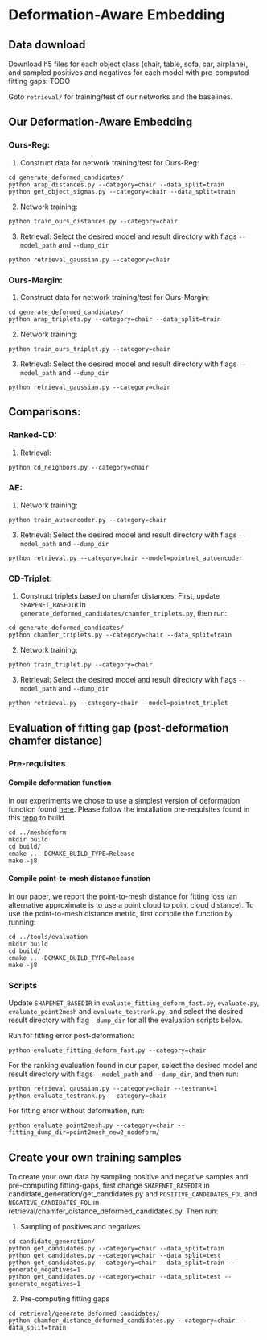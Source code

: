 # Deformation-Aware Embedding

## Data download
Download h5 files for each object class (chair, table, sofa, car, airplane), and sampled positives and negatives for each model with pre-computed fitting gaps:
TODO

Goto `retrieval/` for training/test of our networks and the baselines.

## Our Deformation-Aware Embedding
### Ours-Reg:
1) Construct data for network training/test for Ours-Reg:
```
cd generate_deformed_candidates/
python arap_distances.py --category=chair --data_split=train
python get_object_sigmas.py --category=chair --data_split=train
```
2) Network training:
```
python train_ours_distances.py --category=chair
```
3) Retrieval:
Select the desired model and result directory with flags `--model_path` and `--dump_dir`
```
python retrieval_gaussian.py --category=chair
```

### Ours-Margin:
1) Construct data for network training/test for Ours-Margin:
```
cd generate_deformed_candidates/
python arap_triplets.py --category=chair --data_split=train
```
2) Network training:
```
python train_ours_triplet.py --category=chair
```
3) Retrieval:
Select the desired model and result directory with flags `--model_path` and `--dump_dir`
```
python retrieval_gaussian.py --category=chair
```

## Comparisons:
### Ranked-CD:
1) Retrieval:
```
python cd_neighbors.py --category=chair
```

### AE:
1) Network training:
```
python train_autoencoder.py --category=chair
```
3) Retrieval:
Select the desired model and result directory with flags `--model_path` and `--dump_dir`
```
python retrieval.py --category=chair --model=pointnet_autoencoder
```

### CD-Triplet:
1) Construct triplets based on chamfer distances. First, update `SHAPENET_BASEDIR` in `generate_deformed_candidates/chamfer_triplets.py`, then run:
```
cd generate_deformed_candidates/
python chamfer_triplets.py --category=chair --data_split=train
```
2) Network training:
```
python train_triplet.py --category=chair
```
3) Retrieval:
Select the desired model and result directory with flags `--model_path` and `--dump_dir`
```
python retrieval.py --category=chair --model=pointnet_triplet
```

## Evaluation of fitting gap (post-deformation chamfer distance)
### Pre-requisites
#### Compile deformation function
In our experiments we chose to use a simplest version of deformation function found [here](https://github.com/hjwdzh/MeshODE). Please follow the installation pre-requisites found in this [repo](https://github.com/hjwdzh/MeshODE) to build.
```
cd ../meshdeform
mkdir build 
cd build/
cmake .. -DCMAKE_BUILD_TYPE=Release
make -j8
```
#### Compile point-to-mesh distance function
In our paper, we report the point-to-mesh distance for fitting loss (an alternative approximate is to use a point cloud to point cloud distance). To use the point-to-mesh distance metric, first compile the function by running:
```
cd ../tools/evaluation
mkdir build
cd build/
cmake .. -DCMAKE_BUILD_TYPE=Release
make -j8
```

### Scripts
Update `SHAPENET_BASEDIR` in `evaluate_fitting_deform_fast.py`, `evaluate.py`, `evaluate_point2mesh` and `evaluate_testrank.py`, and select the desired  result directory with flag`--dump_dir` for all the evaluation scripts below.

Run for fitting error post-deformation:
```
python evaluate_fitting_deform_fast.py --category=chair
```

For the ranking evaluation found in our paper, select the desired model and result directory with flags `--model_path` and `--dump_dir`, and then run:
```
python retrieval_gaussian.py --category=chair --testrank=1
python evaluate_testrank.py --category=chair
```

For fitting error without deformation, run:
```
python evaluate_point2mesh.py --category=chair --fitting_dump_dir=point2mesh_new2_nodeform/
```

## Create your own training samples
To create your own data by sampling positive and negative samples and pre-computing fitting-gaps, first change `SHAPENET_BASEDIR` in candidate_generation/get_candidates.py and `POSITIVE_CANDIDATES_FOL` and `NEGATIVE_CANDIDATES_FOL` in retrieval/chamfer_distance_deformed_candidates.py. Then run:

1) Sampling of positives and negatives
```
cd candidate_generation/
python get_candidates.py --category=chair --data_split=train
python get_candidates.py --category=chair --data_split=test
python get_candidates.py --category=chair --data_split=train --generate_negatives=1
python get_candidates.py --category=chair --data_split=test --generate_negatives=1
```

2) Pre-computing fitting gaps
```
cd retrieval/generate_deformed_candidates/
python chamfer_distance_deformed_candidates.py --category=chair --data_split=train
```
